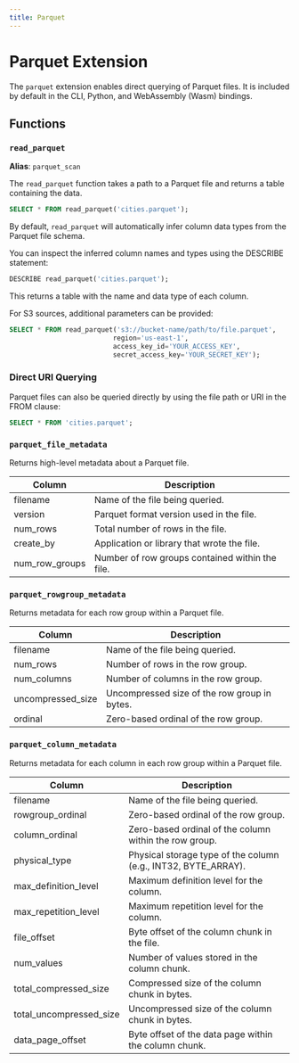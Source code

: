 ```yaml
---
title: Parquet
---
```


# Parquet Extension

The `parquet` extension enables direct querying of Parquet files. It is included
by default in the CLI, Python, and WebAssembly (Wasm) bindings.

## Functions

### `read_parquet`

**Alias**: `parquet_scan`

The `read_parquet` function takes a path to a Parquet file and returns a table
containing the data.

```sql
SELECT * FROM read_parquet('cities.parquet');
```

By default, `read_parquet` will automatically infer column data types from the
Parquet file schema.

You can inspect the inferred column names and types using the DESCRIBE
statement:

```sql
DESCRIBE read_parquet('cities.parquet');
```

This returns a table with the name and data type of each column.

For S3 sources, additional parameters can be provided:

```sql
SELECT * FROM read_parquet('s3://bucket-name/path/to/file.parquet',
                          region='us-east-1',
                          access_key_id='YOUR_ACCESS_KEY',
                          secret_access_key='YOUR_SECRET_KEY');
```

### Direct URI Querying

Parquet files can also be queried directly by using the file path or URI in the FROM clause:

```sql
SELECT * FROM 'cities.parquet';
```

### `parquet_file_metadata`

Returns high-level metadata about a Parquet file.

| Column         | Description                                     |
|----------------|-------------------------------------------------|
| filename       | Name of the file being queried.                 |
| version        | Parquet format version used in the file.        |
| num_rows       | Total number of rows in the file.               |
| create_by      | Application or library that wrote the file.     |
| num_row_groups | Number of row groups contained within the file. |

### `parquet_rowgroup_metadata`

Returns metadata for each row group within a Parquet file.

| Column            | Description                                  |
|-------------------|----------------------------------------------|
| filename          | Name of the file being queried.              |
| num_rows          | Number of rows in the row group.             |
| num_columns       | Number of columns in the row group.          |
| uncompressed_size | Uncompressed size of the row group in bytes. |
| ordinal           | Zero-based ordinal of the row group.         |

### `parquet_column_metadata`

Returns metadata for each column in each row group within a Parquet file.

| Column                  | Description                                        |
|-------------------------|----------------------------------------------------|
| filename                | Name of the file being queried.                    |
| rowgroup_ordinal        | Zero-based ordinal of the row group.               |
| column_ordinal          | Zero-based ordinal of the column within the row group. |
| physical_type           | Physical storage type of the column (e.g., INT32, BYTE_ARRAY). |
| max_definition_level    | Maximum definition level for the column.           |
| max_repetition_level    | Maximum repetition level for the column.           |
| file_offset             | Byte offset of the column chunk in the file.       |
| num_values              | Number of values stored in the column chunk.       |
| total_compressed_size   | Compressed size of the column chunk in bytes.      |
| total_uncompressed_size | Uncompressed size of the column chunk in bytes.    |
| data_page_offset        | Byte offset of the data page within the column chunk. |
